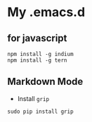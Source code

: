 # My .emacs.d


## for javascript

``` shell
npm install -g indium
npm install -g tern
```

## Markdown Mode

* Install `grip`

``` shell
sudo pip install grip
```
